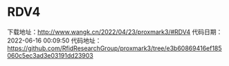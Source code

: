 # RDV4
下载地址：http://www.wangk.cn/2022/04/23/proxmark3/#RDV4
代码日期：2022-06-16 00:09:50
代码地址：https://github.com/RfidResearchGroup/proxmark3/tree/e3b60869416ef185060c5ec3ad3e03191dd23903
